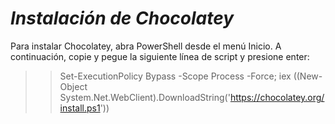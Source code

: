 # ***Instalación de Chocolatey***
Para instalar Chocolatey, abra PowerShell desde el menú Inicio. A continuación, copie y pegue la siguiente línea de script y presione enter:

>> Set-ExecutionPolicy Bypass -Scope Process -Force;
iex ((New-Object System.Net.WebClient).DownloadString('https://chocolatey.org/install.ps1'))
